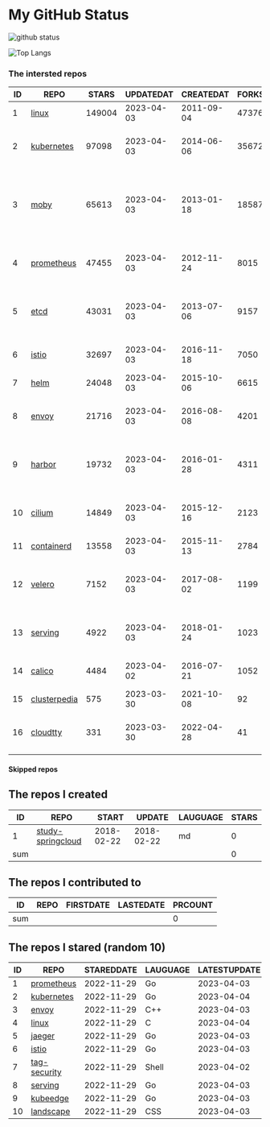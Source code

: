 # My GitHub Status

<img src="https://github-readme-stats-1.yihong0618.vercel.app/api?username=daoqingniu&show_icons=true&&&hide_title=true&count_private=true" alt="github status" />

![Top Langs](https://github-readme-stats-1.yihong0618.vercel.app/api/top-langs/?username=daoqingniu&layout=compact)

<!--START_SECTION:github_repos-->
### The intersted repos
| ID |                              REPO                               | STARS  | UPDATEDAT  | CREATEDAT  | FORKSCOUNT |                                              DESCRIPTIONS                                              |
|----|-----------------------------------------------------------------|--------|------------|------------|------------|--------------------------------------------------------------------------------------------------------|
|  1 | [linux](https://github.com/torvalds/linux)                      | 149004 | 2023-04-03 | 2011-09-04 |      47376 | Linux kernel source tree                                                                               |
|  2 | [kubernetes](https://github.com/kubernetes/kubernetes)          |  97098 | 2023-04-03 | 2014-06-06 |      35672 | Production-Grade Container Scheduling and Management                                                   |
|  3 | [moby](https://github.com/moby/moby)                            |  65613 | 2023-04-03 | 2013-01-18 |      18587 | Moby Project - a collaborative project for the container ecosystem to assemble container-based systems |
|  4 | [prometheus](https://github.com/prometheus/prometheus)          |  47455 | 2023-04-03 | 2012-11-24 |       8015 | The Prometheus monitoring system and time series database.                                             |
|  5 | [etcd](https://github.com/etcd-io/etcd)                         |  43031 | 2023-04-03 | 2013-07-06 |       9157 | Distributed reliable key-value store for the most critical data of a distributed system                |
|  6 | [istio](https://github.com/istio/istio)                         |  32697 | 2023-04-03 | 2016-11-18 |       7050 | Connect, secure, control, and observe services.                                                        |
|  7 | [helm](https://github.com/helm/helm)                            |  24048 | 2023-04-03 | 2015-10-06 |       6615 | The Kubernetes Package Manager                                                                         |
|  8 | [envoy](https://github.com/envoyproxy/envoy)                    |  21716 | 2023-04-03 | 2016-08-08 |       4201 | Cloud-native high-performance edge/middle/service proxy                                                |
|  9 | [harbor](https://github.com/goharbor/harbor)                    |  19732 | 2023-04-03 | 2016-01-28 |       4311 | An open source trusted cloud native registry project that stores, signs, and scans content.            |
| 10 | [cilium](https://github.com/cilium/cilium)                      |  14849 | 2023-04-03 | 2015-12-16 |       2123 | eBPF-based Networking, Security, and Observability                                                     |
| 11 | [containerd](https://github.com/containerd/containerd)          |  13558 | 2023-04-03 | 2015-11-13 |       2784 | An open and reliable container runtime                                                                 |
| 12 | [velero](https://github.com/vmware-tanzu/velero)                |   7152 | 2023-04-03 | 2017-08-02 |       1199 | Backup and migrate Kubernetes applications and their persistent volumes                                |
| 13 | [serving](https://github.com/knative/serving)                   |   4922 | 2023-04-03 | 2018-01-24 |       1023 | Kubernetes-based, scale-to-zero, request-driven compute                                                |
| 14 | [calico](https://github.com/projectcalico/calico)               |   4484 | 2023-04-02 | 2016-07-21 |       1052 | Cloud native networking and network security                                                           |
| 15 | [clusterpedia](https://github.com/clusterpedia-io/clusterpedia) |    575 | 2023-03-30 | 2021-10-08 |         92 | The Encyclopedia of Kubernetes clusters                                                                |
| 16 | [cloudtty](https://github.com/cloudtty/cloudtty)                |    331 | 2023-03-30 | 2022-04-28 |         41 | A Friendly Kubernetes CloudShell (Web Terminal) !                                                      |



#### Skipped repos
<!--END_SECTION:github_repos-->

<!--START_SECTION:my_github-->
## The repos I created
| ID  |                                 REPO                                 |   START    |   UPDATE   | LAUGUAGE | STARS |
|-----|----------------------------------------------------------------------|------------|------------|----------|-------|
|   1 | [study-springcloud](https://github.com/daoqingniu/study-springcloud) | 2018-02-22 | 2018-02-22 | md       |     0 |
| sum |                                                                      |            |            |          |     0 |

## The repos I contributed to
| ID  | REPO | FIRSTDATE | LASTEDATE | PRCOUNT |
|-----|------|-----------|-----------|---------|
| sum |      |           |           |       0 |

## The repos I stared (random 10)
| ID |                          REPO                          | STAREDDATE | LAUGUAGE | LATESTUPDATE |
|----|--------------------------------------------------------|------------|----------|--------------|
|  1 | [prometheus](https://github.com/prometheus/prometheus) | 2022-11-29 | Go       | 2023-04-03   |
|  2 | [kubernetes](https://github.com/kubernetes/kubernetes) | 2022-11-29 | Go       | 2023-04-04   |
|  3 | [envoy](https://github.com/envoyproxy/envoy)           | 2022-11-29 | C++      | 2023-04-03   |
|  4 | [linux](https://github.com/torvalds/linux)             | 2022-11-29 | C        | 2023-04-04   |
|  5 | [jaeger](https://github.com/jaegertracing/jaeger)      | 2022-11-29 | Go       | 2023-04-03   |
|  6 | [istio](https://github.com/istio/istio)                | 2022-11-29 | Go       | 2023-04-03   |
|  7 | [tag-security](https://github.com/cncf/tag-security)   | 2022-11-29 | Shell    | 2023-04-02   |
|  8 | [serving](https://github.com/knative/serving)          | 2022-11-29 | Go       | 2023-04-03   |
|  9 | [kubeedge](https://github.com/kubeedge/kubeedge)       | 2022-11-29 | Go       | 2023-04-03   |
| 10 | [landscape](https://github.com/cncf/landscape)         | 2022-11-29 | CSS      | 2023-04-03   |

<!--END_SECTION:my_github-->
